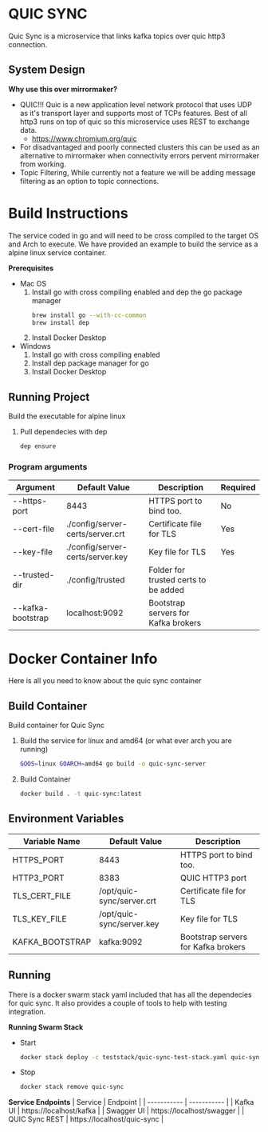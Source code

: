 # QUIC SYNC

Quic Sync is a microservice that links kafka topics over quic http3 connection.

## System Design
[](./docs/diagrams/standalone.svg)

**Why use this over mirrormaker?**
   -  QUIC!!! Quic is a new application level network protocol that uses UDP as it's transport layer and supports most of TCPs features.  Best of all http3 runs on top of quic so this microservice uses REST to exchange data.
      - https://www.chromium.org/quic
   - For disadvantaged and poorly connected clusters this can be used as an alternative to mirrormaker when connectivity errors pervent mirrormaker from working.
   - Topic Filtering,  While currently not a feature we will be adding message filtering as an option to topic connections.

# Build Instructions

The service coded in go and will need to be cross compiled to the target OS and Arch to execute.  We have provided an example to build the service as a alpine linux service container.

**Prerequisites**
   * Mac OS
      1. Install go with cross compiling enabled and dep the go package manager
         ```bash
         brew install go --with-cc-common
         brew install dep
         ```
      2. Install Docker Desktop
   * Windows
      1. Install go with cross compiling enabled
      2. Install dep package manager for go
      3. Install Docker Desktop

## Running Project

Build the executable for alpine linux 
1. Pull dependecies with dep
   ```bash
   dep ensure
   ```
### Program arguments

 | Argument | Default Value | Description | Required |
| ----------- | ----------- | -------- | ---- |
| --https-port      | 8443                      | HTTPS port to bind too. | No
| --cert-file       | ./config/server-certs/server.crt | Certificate file for TLS | Yes
| --key-file        | ./config/server-certs/server.key | Key file for TLS | Yes
| --trusted-dir     | ./config/trusted  | Folder for trusted certs to be added
| --kafka-bootstrap | localhost:9092      | Bootstrap servers for Kafka brokers

# Docker Container Info

Here is all you need to know about the quic sync container

## Build Container

Build container for Quic Sync

1. Build the service for linux and amd64 (or what ever arch you are running)
   ```bash
   GOOS=linux GOARCH=amd64 go build -o quic-sync-server
   ```
1. Build Container
   ```bash
   docker build . -t quic-sync:latest
   ```

## Environment Variables

| Variable Name       | Default Value             | Description |
| -----------         | -----------               | -------- |
| HTTPS_PORT          | 8443                      | HTTPS port to bind too.
| HTTP3_PORT          | 8383                      | QUIC HTTP3 port
| TLS_CERT_FILE       | /opt/quic-sync/server.crt | Certificate file for TLS
| TLS_KEY_FILE        | /opt/quic-sync/server.key | Key file for TLS
| KAFKA_BOOTSTRAP     | kafka:9092                | Bootstrap servers for Kafka brokers

## Running

There is a docker swarm stack yaml included that has all the dependecies for quic sync. It also provides a couple of tools to help with testing integration. 

**Running Swarm Stack**
  * Start
     ```bash
     docker stack deploy -c teststack/quic-sync-test-stack.yaml quic-sync
     ```
  * Stop
    ```bash
    docker stack remove quic-sync
    ```
**Service Endpoints**
| Service             | Endpoint                    | 
| -----------         | -----------                 | 
| Kafka UI            | https://localhost/kafka     | 
| Swagger UI          | https://localhost/swagger   | 
| QUIC Sync REST      | https://localhost/quic-sync | 
